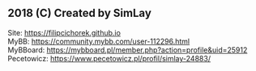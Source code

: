## 2018 (C) Created by SimLay

Site: https://filipcichorek.github.io <br />
MyBB: https://community.mybb.com/user-112296.html<br />
MyBBoard: https://mybboard.pl/member.php?action=profile&uid=25912<br />
Pecetowicz: https://www.pecetowicz.pl/profil/simlay-24883/
